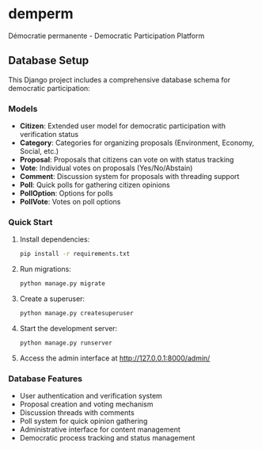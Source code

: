 # demperm
Démocratie permanente - Democratic Participation Platform

## Database Setup

This Django project includes a comprehensive database schema for democratic participation:

### Models

- **Citizen**: Extended user model for democratic participation with verification status
- **Category**: Categories for organizing proposals (Environment, Economy, Social, etc.)
- **Proposal**: Proposals that citizens can vote on with status tracking
- **Vote**: Individual votes on proposals (Yes/No/Abstain)
- **Comment**: Discussion system for proposals with threading support
- **Poll**: Quick polls for gathering citizen opinions
- **PollOption**: Options for polls
- **PollVote**: Votes on poll options

### Quick Start

1. Install dependencies:
   ```bash
   pip install -r requirements.txt
   ```

2. Run migrations:
   ```bash
   python manage.py migrate
   ```

3. Create a superuser:
   ```bash
   python manage.py createsuperuser
   ```

4. Start the development server:
   ```bash
   python manage.py runserver
   ```

5. Access the admin interface at http://127.0.0.1:8000/admin/

### Database Features

- User authentication and verification system
- Proposal creation and voting mechanism
- Discussion threads with comments
- Poll system for quick opinion gathering
- Administrative interface for content management
- Democratic process tracking and status management
